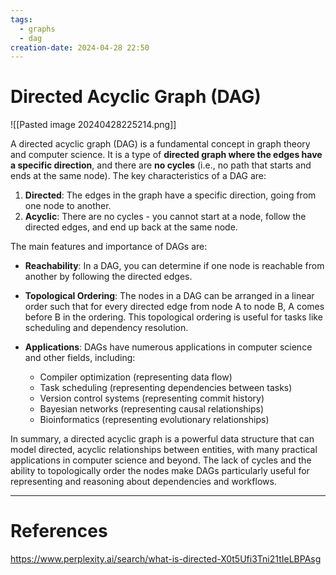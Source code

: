 ```yaml
---
tags:
  - graphs
  - dag
creation-date: 2024-04-28 22:50
---
```

# Directed Acyclic Graph (DAG)

![[Pasted image 20240428225214.png]]

A directed acyclic graph (DAG) is a fundamental concept in graph theory and computer science. It is a type of **directed graph where the edges have a specific direction**, and there are **no cycles** (i.e., no path that starts and ends at the same node). The key characteristics of a DAG are:

1. **Directed**: The edges in the graph have a specific direction, going from one node to another.
2. **Acyclic**: There are no cycles - you cannot start at a node, follow the directed edges, and end up back at the same node.

The main features and importance of DAGs are:

- **Reachability**: In a DAG, you can determine if one node is reachable from another by following the directed edges.
- **Topological Ordering**: The nodes in a DAG can be arranged in a linear order such that for every directed edge from node A to node B, A comes before B in the ordering. This topological ordering is useful for tasks like scheduling and dependency resolution.
- **Applications**: DAGs have numerous applications in computer science and other fields, including:
    
    - Compiler optimization (representing data flow)
    - Task scheduling (representing dependencies between tasks)
    - Version control systems (representing commit history)
    - Bayesian networks (representing causal relationships)
    - Bioinformatics (representing evolutionary relationships)
    

In summary, a directed acyclic graph is a powerful data structure that can model directed, acyclic relationships between entities, with many practical applications in computer science and beyond. The lack of cycles and the ability to topologically order the nodes make DAGs particularly useful for representing and reasoning about dependencies and workflows.


---
# References

https://www.perplexity.ai/search/what-is-directed-X0t5Ufi3Tni21tIeLBPAsg
